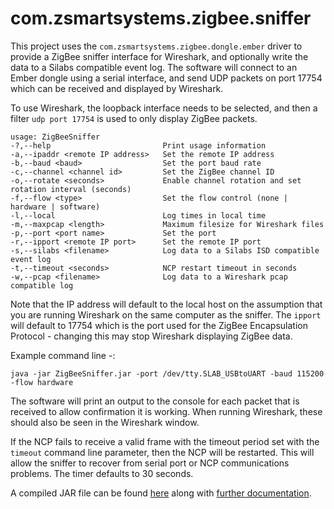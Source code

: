 # com.zsmartsystems.zigbee.sniffer

This project uses the ```com.zsmartsystems.zigbee.dongle.ember``` driver to provide a ZigBee sniffer interface for Wireshark, and optionally write the data to a Silabs compatible event log. The software will connect to an Ember dongle using a serial interface, and send UDP packets on port 17754 which can be received and displayed by Wireshark.

To use Wireshark, the loopback interface needs to be selected, and then a filter ```udp port 17754``` is used to only display ZigBee packets.

```
usage: ZigBeeSniffer
-?,--help                         Print usage information
-a,--ipaddr <remote IP address>   Set the remote IP address
-b,--baud <baud>                  Set the port baud rate
-c,--channel <channel id>         Set the ZigBee channel ID
-o,--rotate <seconds>             Enable channel rotation and set rotation interval (seconds)
-f,--flow <type>                  Set the flow control (none | hardware | software)
-l,--local                        Log times in local time
-m,--maxpcap <length>             Maximum filesize for Wireshark files
-p,--port <port name>             Set the port
-r,--ipport <remote IP port>      Set the remote IP port
-s,--silabs <filename>            Log data to a Silabs ISD compatible event log
-t,--timeout <seconds>            NCP restart timeout in seconds
-w,--pcap <filename>              Log data to a Wireshark pcap compatible log
```

Note that the IP address will default to the local host on the assumption that you are running Wireshark on the same computer as the sniffer. The ```ipport``` will default to 17754 which is the port used for the ZigBee Encapsulation Protocol - changing this may stop Wireshark displaying ZigBee data.

Example command line -:

```
java -jar ZigBeeSniffer.jar -port /dev/tty.SLAB_USBtoUART -baud 115200 -flow hardware
```

The software will print an output to the console for each packet that is received to allow confirmation it is working. When running Wireshark, these should also be seen in the Wireshark window.

If the NCP fails to receive a valid frame with the timeout period set with the ```timeout``` command line parameter, then the NCP will be restarted. This will allow the sniffer to recover from serial port or NCP communications problems. The timer defaults to 30 seconds.

A compiled JAR file can be found [here](https://www.cd-jackson.com/downloads/ZigBeeSniffer.jar) along with [further documentation](https://www.cd-jackson.com/downloads/ZigBeeWiresharkSniffer.pdf).
